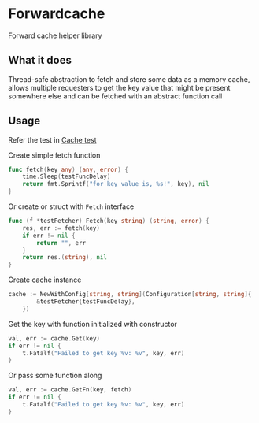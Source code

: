 # Forwardcache
Forward cache helper library

## What it does
Thread-safe abstraction to fetch and store some data as a memory
cache, allows multiple requesters to get the key value that might be
present somewhere else and can be fetched with an abstract function call

## Usage
Refer the test in [Cache test](cache_test.go)

Create simple fetch function
```go
func fetch(key any) (any, error) {
	time.Sleep(testFuncDelay)
	return fmt.Sprintf("for key value is, %s!", key), nil
}
```
Or create or struct with `Fetch` interface
```go
func (f *testFetcher) Fetch(key string) (string, error) {
	res, err := fetch(key)
	if err != nil {
		return "", err
	}
	return res.(string), nil
}
```
Create cache instance
```go
cache := NewWithConfig[string, string](Configuration[string, string]{
		&testFetcher{testFuncDelay},
	})
```
Get the key with function initialized with constructor
```go
val, err := cache.Get(key)
if err != nil {
    t.Fatalf("Failed to get key %v: %v", key, err)
}
```
Or pass some function along
```go
val, err := cache.GetFn(key, fetch)
if err != nil {
    t.Fatalf("Failed to get key %v: %v", key, err)
}
```
